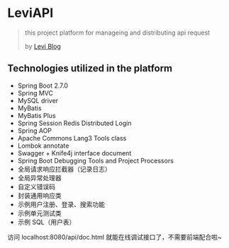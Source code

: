 # LeviAPI
> this project platform for manageing and distributing api request
> 
> by [Levi Blog](https://blog.withlevi.top)






## Technologies utilized in the platform

- Spring Boot 2.7.0
- Spring MVC
- MySQL driver
- MyBatis
- MyBatis Plus
- Spring Session Redis  Distributed Login
- Spring AOP
- Apache Commons Lang3  Tools class
- Lombok annotate
- Swagger + Knife4j interface document
- Spring Boot  Debugging Tools and Project Processors
- 全局请求响应拦截器（记录日志）
- 全局异常处理器
- 自定义错误码
- 封装通用响应类
- 示例用户注册、登录、搜索功能
- 示例单元测试类
- 示例 SQL（用户表）

访问 localhost:8080/api/doc.html 就能在线调试接口了，不需要前端配合啦~